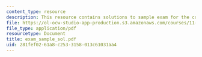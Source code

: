 ```yaml
---
content_type: resource
description: This resource contains solutions to sample exam for the course.
file: https://ol-ocw-studio-app-production.s3.amazonaws.com/courses/11-520-a-workshop-on-geographic-information-systems-fall-2005/281fef0261a8c2533158013c61031aa4_exam_sample_sol.pdf
file_type: application/pdf
resourcetype: Document
title: exam_sample_sol.pdf
uid: 281fef02-61a8-c253-3158-013c61031aa4
---
```

